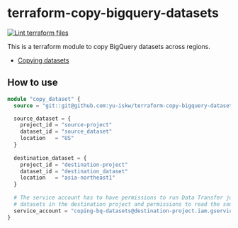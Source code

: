 # terraform-copy-bigquery-datasets
[![Lint terraform files](https://github.com/yu-iskw/terraform-copy-bigquery-datasets/actions/workflows/lint.yml/badge.svg)](https://github.com/yu-iskw/terraform-copy-bigquery-datasets/actions/workflows/lint.yml)

This is a terraform module to copy BigQuery datasets across regions.

- [Copying datasets](https://cloud.google.com/bigquery/docs/copying-datasets)

## How to use
```terraform
module "copy_dataset" {
  source = "git::git@github.com:yu-iskw/terraform-copy-bigquery-datasets.git?ref=v0.1.0"

  source_dataset = {
    project_id = "source-project"
    dataset_id = "source_dataset"
    location   = "US"
  }
  
  destination_dataset = {
    project_id = "destination-project"
    dataset_id = "destination_dataset"
    location   = "asia-northeast1"
  }
  
  # The service account has to have permissions to run Data Transfer jobs and create
  # datasets in the destination project and permissions to read the source dataset.
  service_account = "coping-bq-datasets@destination-project.iam.gserviceaccount.com"
}
```
